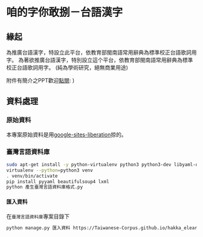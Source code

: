 # 咱的字你敢捌－台語漢字

## 緣起
為推廣台語漢字，特設立此平台，依教育部閩南語常用辭典為標準校正台語歌詞用字。
為著欲推廣台語漢字，特別設立這个平台，依教育部閩南語常用辭典為標準校正台語歌詞用字。
(純為學術研究，絕無商業用途)

附件有簡介之PPT歡迎[點閱](https://docs.google.com/viewer?a=v&pid=sites&srcid=ZGVmYXVsdGRvbWFpbnx0YWl3YW5lc2VjaGFyYWN0ZXJzfGd4OjIxMmI2MDA2YjcyZGI5NDU): )

## 資料處理

### 原始資料
本專案原始資料是用[google-sites-liberation](https://github.com/sih4sing5hong5/google-sites-liberation)掠的。

### 臺灣言語資料庫
```bash
sudo apt-get install -y python-virtualenv python3 python3-dev libyaml-dev
virtualenv --python=python3 venv
. venv/bin/activate
pip install pyyaml beautifulsoup4 lxml
python 產生臺灣言語資料庫格式.py
```

#### 匯入資料
在`臺灣言語資料庫`專案目錄下
```bash
python manage.py 匯入資料 https://Taiwanese-Corpus.github.io/hakka_elearning/臺灣客話詞彙資料庫語料.yaml
```
